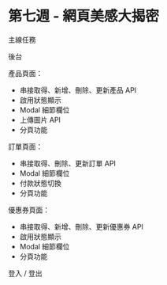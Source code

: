 # 第七週 - 網頁美感大揭密

主線任務

後台

產品頁面：

- 串接取得、新增、刪除、更新產品 API
- 啟用狀態顯示
- Modal 細節欄位
- 上傳圖片 API
- 分頁功能

訂單頁面：

- 串接取得、刪除、更新訂單 API
- Modal 細節欄位
- 付款狀態切換
- 分頁功能

優惠券頁面：

- 串接取得、新增、刪除、更新優惠券 API
- 啟用狀態顯示
- Modal 細節欄位
- 分頁功能

登入 / 登出
